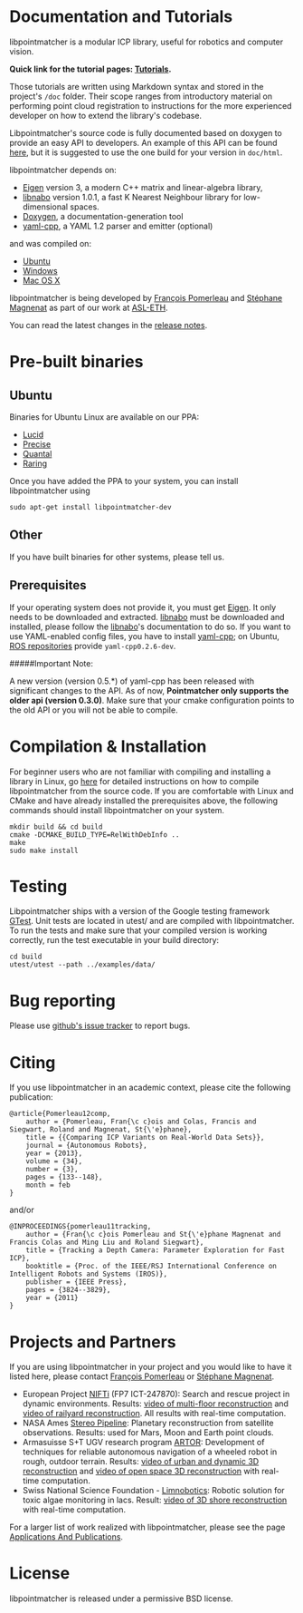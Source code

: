

Documentation and Tutorials
===========================
libpointmatcher is a modular ICP library, useful for robotics and computer vision.

**Quick link for the tutorial pages: [Tutorials](doc/Tutorials.md ).**

Those tutorials are written using Markdown syntax and stored in the project's `/doc` folder.  Their scope ranges from introductory material on performing point cloud registration to instructions for the more experienced developer on how to extend the library's codebase. 

Libpointmatcher's source code is fully documented based on doxygen to provide an easy API to developers. An example of this API can be found [here](http://docs.ros.org/groovy/api/libpointmatcher/html/), but it is suggested to use the one build for your version in `doc/html`.  


libpointmatcher depends on:

 * [Eigen] version 3, a modern C++ matrix and linear-algebra library,
 * [libnabo] version 1.0.1, a fast K Nearest Neighbour library for low-dimensional spaces.
 * [Doxygen], a documentation-generation tool
 * [yaml-cpp], a YAML 1.2 parser and emitter (optional)
 
and was compiled on:
  * [Ubuntu](/doc/Compilation.md)
  * [Windows](/doc/CompilationWindows.md)
  * [Mac OS X](/doc/CompilationMac.md)

libpointmatcher is being developed by [François Pomerleau](mailto:f.pomerleau@gmail.com) and [Stéphane Magnenat](http://stephane.magnenat.net) as part of our work at [ASL-ETH](http://www.asl.ethz.ch).

You can read the latest changes in the [release notes](doc/ReleaseNotes.md).

Pre-built binaries
==================

Ubuntu
------

Binaries for Ubuntu Linux are available on our PPA:

 * [Lucid](https://launchpad.net/~stephane.magnenat/+archive/lucid)
 * [Precise](https://launchpad.net/~stephane.magnenat/+archive/precise)
 * [Quantal](https://launchpad.net/~stephane.magnenat/+archive/quantal)
 * [Raring](https://launchpad.net/~stephane.magnenat/+archive/raring)
 
Once you have added the PPA to your system, you can install libpointmatcher using

```
sudo apt-get install libpointmatcher-dev
```

Other
-----

If you have built binaries for other systems, please tell us.

Prerequisites
-------------
If your operating system does not provide it, you must get [Eigen].
It only needs to be downloaded and extracted.
[libnabo] must be downloaded and installed, please follow the [libnabo]'s documentation to do so.
If you want to use YAML-enabled config files, you have to install [yaml-cpp]; on Ubuntu, [ROS repositories](http://www.ros.org/wiki/electric/Installation/Ubuntu) provide `yaml-cpp0.2.6-dev`.

#####Important Note:

A new version (version 0.5.\*) of yaml-cpp has been released with significant changes to the API.  As of now, **Pointmatcher only supports the older api (version 0.3.0)**.  Make sure that your cmake configuration points to the old API or you will not be able to compile.


Compilation & Installation 
==========================
For beginner users who are not familiar with compiling and installing a library in Linux, go [here](doc/Compilation.md) for detailed instructions on how to compile libpointmatcher from the source code.  If you are comfortable with Linux and CMake and have already installed the prerequisites above, the following commands should install libpointmatcher on your system.

```
mkdir build && cd build
cmake -DCMAKE_BUILD_TYPE=RelWithDebInfo ..
make
sudo make install
```

Testing
=======
Libpointmatcher ships with a version of the Google testing framework [GTest](https://code.google.com/p/googletest/).  Unit tests are located in utest/ and are compiled with libpointmatcher.  To run the tests and make sure that your compiled version is working correctly, run the test executable in your build directory:
```
cd build
utest/utest --path ../examples/data/
```

Bug reporting
=============

Please use [github's issue tracker](http://github.com/ethz-asl/libpointmatcher/issues) to report bugs.


Citing
======

If you use libpointmatcher in an academic context, please cite the following publication:

	@article{Pomerleau12comp,
		author = {Pomerleau, Fran{\c c}ois and Colas, Francis and Siegwart, Roland and Magnenat, St{\'e}phane},
		title = {{Comparing ICP Variants on Real-World Data Sets}},
		journal = {Autonomous Robots},
		year = {2013},
		volume = {34},
		number = {3},
		pages = {133--148},
		month = feb
	}

and/or

	@INPROCEEDINGS{pomerleau11tracking,
		author = {Fran{\c c}ois Pomerleau and St{\'e}phane Magnenat and Francis Colas and Ming Liu and Roland Siegwart},
		title = {Tracking a Depth Camera: Parameter Exploration for Fast ICP},
		booktitle = {Proc. of the IEEE/RSJ International Conference on Intelligent Robots and Systems (IROS)},
		publisher = {IEEE Press},
		pages = {3824--3829},
		year = {2011}
	}


Projects and Partners
=====================

If you are using libpointmatcher in your project and you would like to have it listed here, please contact [François Pomerleau](mailto:f.pomerleau@gmail.com) or [Stéphane Magnenat](http://stephane.magnenat.net).

 * European Project [NIFTi](http://www.nifti.eu/) (FP7 ICT-247870): Search and rescue project in dynamic environments. Results: [video of multi-floor reconstruction](http://www.youtube.com/watch?v=lP5Mj-TGaiw) and [video of railyard reconstruction](http://www.youtube.com/watch?v=ygIvzWVfPYk). All results with real-time computation.
 * NASA Ames [Stereo Pipeline](http://ti.arc.nasa.gov/tech/asr/intelligent-robotics/ngt/stereo/): Planetary reconstruction from satellite observations. Results: used for Mars, Moon and Earth point clouds.
 * Armasuisse S+T UGV research program [ARTOR](http://www.artor.ethz.ch/): Development of techniques for reliable autonomous navigation of a wheeled robot in rough, outdoor terrain. Results: [video of urban and dynamic 3D reconstruction](http://www.youtube.com/watch?v=UCCAUf64tD0) and [video of open space 3D reconstruction](http://www.youtube.com/watch?v=M5Y99o7um88) with real-time computation.
 * Swiss National Science Foundation - [Limnobotics](http://www.limnobotics.ch/): Robotic solution for toxic algae monitoring in lacs. Result: [video of 3D shore reconstruction](http://www.youtube.com/watch?v=g8l-Xq4qYeE) with real-time computation.

For a larger list of work realized with libpointmatcher, please see the page [Applications And Publications](/doc/ApplicationsAndPub.md).


License
=======

libpointmatcher is released under a permissive BSD license.

[Ubuntu]: http://www.ubuntu.com
[CMake]: http://www.cmake.org
[CMake documentation]: http://www.cmake.org/cmake/help/cmake2.6docs.html
[git]: http://git-scm.com
[Eigen]: http://eigen.tuxfamily.org
[libnabo]: http://github.com/ethz-asl/libnabo
[ROS]: http://www.ros.org/
[Paraview]: http://www.paraview.org/
[yaml-cpp]: http://code.google.com/p/yaml-cpp/
[Doxygen]: http://www.stack.nl/~dimitri/doxygen/
